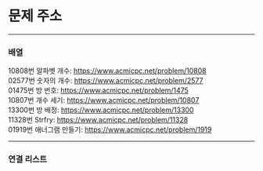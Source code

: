# 문제 주소
---  
### 배열  
10808번 알파벳 개수: https://www.acmicpc.net/problem/10808  
02577번 숫자의 개수: https://www.acmicpc.net/problem/2577  
01475번 방 번호: https://www.acmicpc.net/problem/1475  
10807번 개수 세기: https://www.acmicpc.net/problem/10807  
13300번 방 배정: https://www.acmicpc.net/problem/13300  
11328번 Strfry: https://www.acmicpc.net/problem/11328  
01919번 애너그램 만들기: https://www.acmicpc.net/problem/1919  
***  
### 연결 리스트

